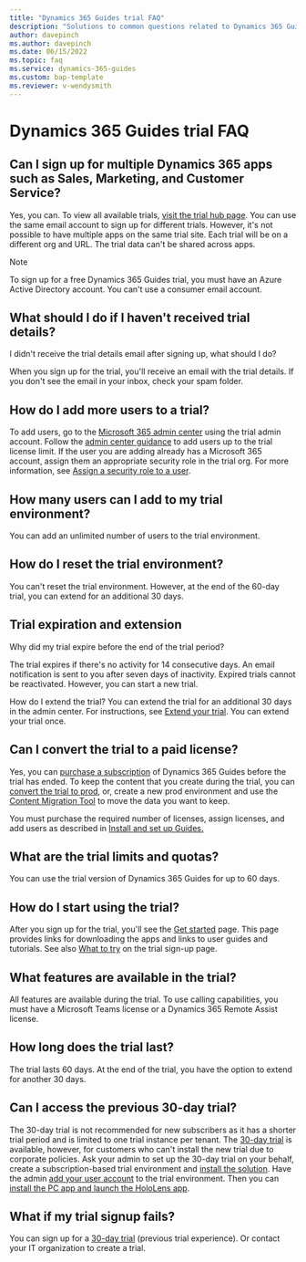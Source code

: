```yaml
---  
title: "Dynamics 365 Guides trial FAQ"
description: "Solutions to common questions related to Dynamics 365 Guides trial setup and management. Learn how to resolve platform and app-specific issues."
author: davepinch
ms.author: davepinch
ms.date: 06/15/2022
ms.topic: faq
ms.service: dynamics-365-guides
ms.custom: bap-template
ms.reviewer: v-wendysmith
---
```


# Dynamics 365 Guides trial FAQ

## Can I sign up for multiple Dynamics 365 apps such as Sales, Marketing, and Customer Service?

Yes, you can. To view all available trials, [visit the trial hub page](https://dynamics.microsoft.com/dynamics-365-free-trial/). You can use the same email account to sign up for different trials. However, it's not possible to have multiple apps on the same trial site. Each trial will be on a different org and URL. The trial data can't be shared across apps.

> [!NOTE]
> To sign up for a free Dynamics 365 Guides trial, you must have an Azure Active Directory account. You can't use a consumer email account.

## What should I do if I haven't received trial details?

I didn't receive the trial details email after signing up, what should I do?

When you sign up for the trial, you'll receive an email with the trial details. If you don't see the email in your inbox, check your spam folder.

## How do I add more users to a trial?

To add users, go to the [Microsoft 365 admin center](https://admin.microsoft.com) using the trial admin account. Follow the [admin center guidance](/microsoft-365/admin/add-users/add-users) to add users up to the trial license limit. If the user you are adding already has a Microsoft 365 account, assign them an appropriate security role in the trial org. For more information, see [Assign a security role to a user](/power-platform/admin/create-users-assign-online-security-roles#assign-a-security-role-to-a-user).

## How many users can I add to my trial environment?

You can add an unlimited number of users to the trial environment.

## How do I reset the trial environment?

You can't reset the trial environment. However, at the end of the 60-day trial, you can extend for an additional 30 days.

## Trial expiration and extension

Why did my trial expire before the end of the trial period?

The trial expires if there's no activity for 14 consecutive days. An email notification is sent to you after seven days of inactivity. Expired trials cannot be reactivated. However, you can start a new trial.

How do I extend the trial?
You can extend the trial for an additional 30 days in the admin center. For instructions, see [Extend your trial](/power-platform/admin/trial-environments#extend-a-trial-standard-environment). You can extend your trial once.

## Can I convert the trial to a paid license?

Yes, you can [purchase a subscription](buy-guides.md) of Dynamics 365 Guides before the trial has ended. To keep the content that you create during the trial, you can [convert the trial to prod](/power-platform/admin/trial-environments#convert-either-type-of-trial-environment-to-a-production-environment), or, create a new prod environment and use the [Content Migration Tool](migrate.md) to move the data you want to keep.

You must purchase the required number of licenses, assign licenses, and add users as described in [Install and set up Guides.](install-guides.md)

## What are the trial limits and quotas?

You can use the trial version of Dynamics 365 Guides for up to 60 days.

## How do I start using the trial?

After you sign up for the trial, you'll see the [Get started](get-started.md) page. This page provides links for downloading the apps and links to user guides and tutorials. See also [What to try](trial-signup.md) on the trial sign-up page.

## What features are available in the trial?

All features are available during the trial. To use calling capabilities, you must have a Microsoft Teams license or a Dynamics 365 Remote Assist license.

## How long does the trial last?

The trial lasts 60 days. At the end of the trial, you have the option to extend for another 30 days.

## Can I access the previous 30-day trial?

The 30-day trial is not recommended for new subscribers as it has a shorter trial period and is limited to one trial instance per tenant. The [30-day trial](https://go.microsoft.com/fwlink/?LinkId=2106016) is available, however, for customers who can't install the new trial due to corporate policies. Ask your admin to set up the 30-day trial on your behalf, create a subscription-based trial environment and [install the solution](install-guides.md#install-and-configure-the-solution). Have the admin [add your user account](add-users.md) to the trial environment. Then you can [install the PC app and launch the HoloLens app](install-pc-hololens-apps.md).

## What if my trial signup fails?

You can sign up for a [30-day trial](https://go.microsoft.com/fwlink/?LinkId=2106016) (previous trial experience). Or contact your IT organization to create a trial.